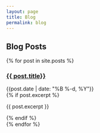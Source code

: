 ```yaml
---
layout: page
title: Blog
permalink: blog
---
```


<section class="py-6 text-base-content">
  <div class="max-w-3xl mx-auto">
    <h1 class="text-3xl font-bold mb-8 text-center text-base-content">Blog Posts</h1>
    <div class="space-y-6">
      {% for post in site.posts %}
        <div class="card bg-base-100/20 backdrop-blur-sm shadow-xl">
          <div class="card-body">
            <h3 class="card-title text-base-content">
              <a href="{{ post.url | relative_url }}" class="hover:text-primary">{{ post.title}}</a>
            </h3>
            <div class="text-sm text-base-content opacity-70">{{post.date | date: "%B %-d, %Y"}}</div>
            {% if post.excerpt %}
              <p class="mt-2 text-base-content">{{ post.excerpt }}</p>
            {% endif %}
          </div>
        </div>
      {% endfor %}
    </div>
  </div>
</section>


